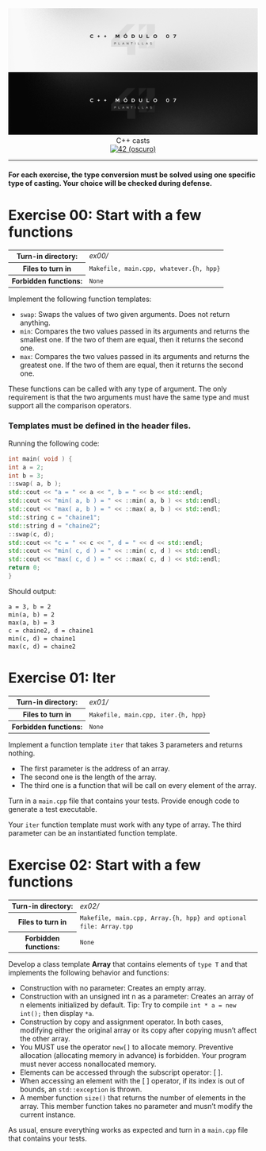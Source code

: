 <div align="center">
    <img src="https://github.com/15Galan/42_project-readmes/blob/master/banners/cursus/projects/cpp_module07-light.png?raw=true#gh-light-mode-only" alt="Banner (claro)" />
    <img src="https://github.com/15Galan/42_project-readmes/blob/master/banners/cursus/projects/cpp_module07-dark.png?raw=true#gh-dark-mode-only" alt="Banner (oscuro)" />
    <br>
   	C++ casts
    <br>
    <a href='https://profile.intra.42.fr/users/alvega-g' target="_blank">
        <img alt='42 (oscuro)' src='https://img.shields.io/badge/Málaga-black?style=flat&logo=42&logoColor=white'/>
    </a>
</div>

---

#### For each exercise, the type conversion must be solved using one specific type of casting. Your choice will be checked during defense.

# Exercise 00: Start with a few functions

<table>
<tr>
	<th>Turn-in directory:</th> 
	<td><i>ex00/</i></td>
</tr>
  <tr>
    <th>Files to turn in</th>
    <td><code>Makefile, main.cpp, whatever.{h, hpp}</code></td>
  </tr>
  <tr>
    <th>Forbidden functions:</th>
    <td><code>None</code></td>
  </tr>
</table>

Implement the following function templates:

- `swap`: Swaps the values of two given arguments. Does not return anything.
- `min`: Compares the two values passed in its arguments and returns the smallest
one. If the two of them are equal, then it returns the second one.
- `max`: Compares the two values passed in its arguments and returns the greatest one.
If the two of them are equal, then it returns the second one.

These functions can be called with any type of argument. The only requirement is that the two arguments must have the same type and must support all the comparison operators.

### Templates must be defined in the header files.

Running the following code:

```cpp
int main( void ) {
int a = 2;
int b = 3;
::swap( a, b );
std::cout << "a = " << a << ", b = " << b << std::endl;
std::cout << "min( a, b ) = " << ::min( a, b ) << std::endl;
std::cout << "max( a, b ) = " << ::max( a, b ) << std::endl;
std::string c = "chaine1";
std::string d = "chaine2";
::swap(c, d);
std::cout << "c = " << c << ", d = " << d << std::endl;
std::cout << "min( c, d ) = " << ::min( c, d ) << std::endl;
std::cout << "max( c, d ) = " << ::max( c, d ) << std::endl;
return 0;
}
```

Should output:

```shell
a = 3, b = 2
min(a, b) = 2
max(a, b) = 3
c = chaine2, d = chaine1
min(c, d) = chaine1
max(c, d) = chaine2
```

# Exercise 01: Iter

<table>
<tr>
	<th>Turn-in directory:</th> 
	<td><i>ex01/</i></td>
</tr>
  <tr>
    <th>Files to turn in</th>
    <td><code>Makefile, main.cpp, iter.{h, hpp}</code></td>
  </tr>
  <tr>
    <th>Forbidden functions:</th>
    <td><code>None</code></td>
  </tr>
</table>

Implement a function template `iter` that takes 3 parameters and returns nothing.

- The first parameter is the address of an array.
- The second one is the length of the array.
- The third one is a function that will be call on every element of the array.

Turn in a `main.cpp` file that contains your tests. Provide enough code to generate a test executable.

Your `iter` function template must work with any type of array. The third parameter can be an instantiated function template.

# Exercise 02: Start with a few functions

<table>
<tr>
	<th>Turn-in directory:</th> 
	<td><i>ex02/</i></td>
</tr>
  <tr>
    <th>Files to turn in</th>
    <td><code>Makefile, main.cpp, Array.{h, hpp} and optional file: Array.tpp</code></td>
  </tr>
  <tr>
    <th>Forbidden functions:</th>
    <td><code>None</code></td>
  </tr>
</table>

Develop a class template __Array__ that contains elements of `type T` and that implements the following behavior and functions:

- Construction with no parameter: Creates an empty array.
- Construction with an unsigned int n as a parameter: Creates an array of n elements
initialized by default.
Tip: Try to compile `int * a = new int();` then display `*a`.
- Construction by copy and assignment operator. In both cases, modifying either the
original array or its copy after copying musn’t affect the other array.
- You MUST use the operator `new[]` to allocate memory. Preventive allocation (allocating memory in advance) is forbidden. Your program must never access nonallocated memory.
- Elements can be accessed through the subscript operator: [ ].
- When accessing an element with the [ ] operator, if its index is out of bounds, an
`std::exception` is thrown.
- A member function `size()` that returns the number of elements in the array. This
member function takes no parameter and musn’t modify the current instance.

As usual, ensure everything works as expected and turn in a `main.cpp` file that contains your tests.